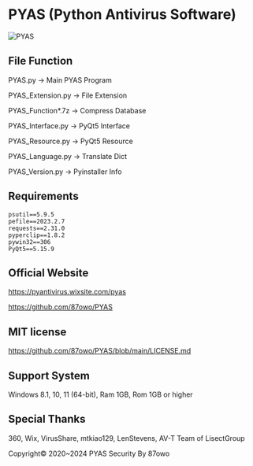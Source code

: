 # PYAS (Python Antivirus Software)

![PYAS](https://github.com/87owo/PYAS/assets/85057800/153bcad9-18ab-4c81-bcb6-186434d0ef1b)

## File Function

PYAS.py -> Main PYAS Program

PYAS_Extension.py -> File Extension

PYAS_Function*.7z -> Compress Database

PYAS_Interface.py -> PyQt5 Interface

PYAS_Resource.py -> PyQt5 Resource

PYAS_Language.py -> Translate Dict

PYAS_Version.py -> Pyinstaller Info

## Requirements

```
psutil==5.9.5
pefile==2023.2.7
requests==2.31.0
pyperclip==1.8.2
pywin32==306
PyQt5==5.15.9
```

## Official Website

https://pyantivirus.wixsite.com/pyas

https://github.com/87owo/PYAS

## MIT license

https://github.com/87owo/PYAS/blob/main/LICENSE.md

## Support System

Windows 8.1, 10, 11 (64-bit), Ram 1GB, Rom 1GB or higher

## Special Thanks
360, Wix, VirusShare, mtkiao129, LenStevens, AV-T Team of LisectGroup

Copyright© 2020~2024 PYAS Security By 87owo
